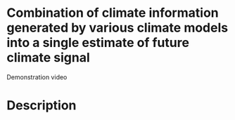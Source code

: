 # Combination of climate information generated by various climate models into a single estimate of future climate signal

Demonstration video

# Description


